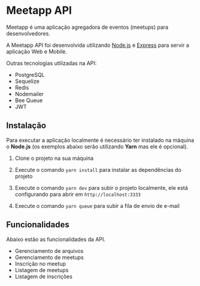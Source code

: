 # Meetapp API

Meetapp é uma aplicação agregadora de eventos (meetups) para desenvolvedores.

A Meetapp API foi desenvolvida utilizando [Node.js](https://nodejs.org) e [Express](https://expressjs.com) para servir a aplicação Web e Mobile.

Outras tecnologias utilizadas na API:
* PostgreSQL
* Sequelize
* Redis
* Nodemailer
* Bee Queue
* JWT

## Instalação

Para executar a aplicação localmente é necessário ter instalado na máquina o **Node.js** (os exemplos abaixo serão utilizando **Yarn** mas ele é opcional).

1. Clone o projeto na sua máquina

2. Execute o comando `yarn install` para instalar as dependências do projeto

3. Execute o comando `yarn dev` para subir o projeto localmente, ele está configurando para abrir em `http://localhost:3333`

4. Execute o comando `yarn queue` para subir a fila de envio de e-mail


## Funcionalidades

Abaixo estão as funcionalidades da API.

* Gerenciamento de arquivos
* Gerenciamento de meetups
* Inscrição no meetup
* Listagem de meetups
* Listagem de inscrições

